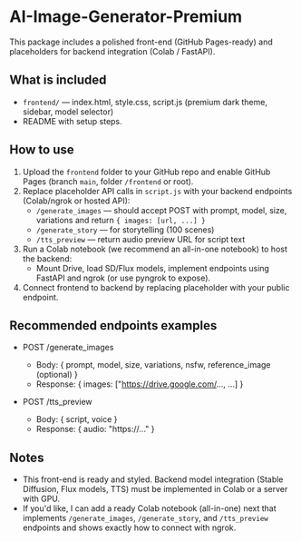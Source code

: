 # AI-Image-Generator-Premium

This package includes a polished front-end (GitHub Pages-ready) and placeholders for backend integration (Colab / FastAPI).

## What is included
- `frontend/` — index.html, style.css, script.js (premium dark theme, sidebar, model selector)
- README with setup steps.

## How to use
1. Upload the `frontend` folder to your GitHub repo and enable GitHub Pages (branch `main`, folder `/frontend` or root).
2. Replace placeholder API calls in `script.js` with your backend endpoints (Colab/ngrok or hosted API):
   - `/generate_images` — should accept POST with prompt, model, size, variations and return `{ images: [url, ...] }`
   - `/generate_story` — for storytelling (100 scenes)
   - `/tts_preview` — return audio preview URL for script text
3. Run a Colab notebook (we recommend an all-in-one notebook) to host the backend:
   - Mount Drive, load SD/Flux models, implement endpoints using FastAPI and ngrok (or use pyngrok to expose).
4. Connect frontend to backend by replacing placeholder with your public endpoint.

## Recommended endpoints examples
- POST /generate_images
  - Body: { prompt, model, size, variations, nsfw, reference_image (optional) }
  - Response: { images: ["https://drive.google.com/..., ...] }

- POST /tts_preview
  - Body: { script, voice }
  - Response: { audio: "https://..." }

## Notes
- This front-end is ready and styled. Backend model integration (Stable Diffusion, Flux models, TTS) must be implemented in Colab or a server with GPU.
- If you'd like, I can add a ready Colab notebook (all-in-one) next that implements `/generate_images`, `/generate_story`, and `/tts_preview` endpoints and shows exactly how to connect with ngrok.
